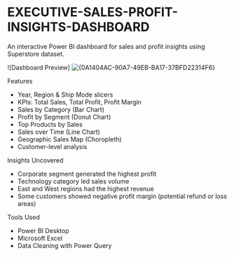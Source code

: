# EXECUTIVE-SALES-PROFIT-INSIGHTS-DASHBOARD
An interactive Power BI dashboard for sales and profit insights using Superstore dataset.


![Dashboard Preview] ![{0A1404AC-90A7-49EB-BA17-37BFD22314F6}](https://github.com/user-attachments/assets/210976ef-4432-49f2-a15e-bace5e1aae88)




 Features

- Year, Region & Ship Mode slicers
- KPIs: Total Sales, Total Profit, Profit Margin
- Sales by Category (Bar Chart)
- Profit by Segment (Donut Chart)
- Top Products by Sales
- Sales over Time (Line Chart)
- Geographic Sales Map (Choropleth)
- Customer-level analysis





Insights Uncovered

- Corporate segment generated the highest profit
- Technology category led sales volume
- East and West regions had the highest revenue
- Some customers showed negative profit margin (potential refund or loss areas)



 Tools Used

- Power BI Desktop
- Microsoft Excel
- Data Cleaning with Power Query
